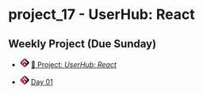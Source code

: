 # project_17 - UserHub: React

## Weekly Project (Due Sunday)

- ![FSA](/logo.png) [🔬 Project: _UserHub: React_](https://learn.fullstackacademy.com/workshop/5ec6997ac8cf0d0004f7102a/content/5ec699bcc8cf0d0004f71042/text)

- ![FSA](/logo.png) [Day 01](day_01)
